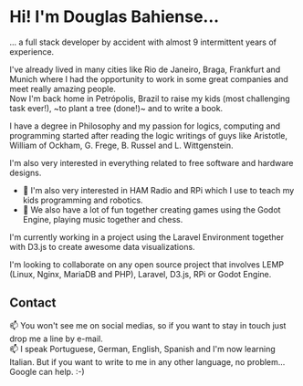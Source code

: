 # Hi! I'm Douglas Bahiense...
... a full stack developer by accident with almost 9 intermittent years of experience.  

I've already lived in many cities like Rio de Janeiro, Braga, Frankfurt and Munich where I had the opportunity to work in some great companies and meet really amazing people.  
Now I'm back home in Petrópolis, Brazil to raise my kids (most challenging task ever!), ~to plant a tree (done!)~ and to write a book.  

I have a degree in Philosophy and my passion for logics, computing and programming started after reading the logic writings of guys like Aristotle, William of Ockham, G. Frege, B. Russel and L. Wittgenstein.  

I'm also very interested in everything related to free software and hardware designs.
- 👀 I'm also very interested in HAM Radio and RPi which I use to teach my kids programming and robotics.
- 🌱 We also have a lot of fun together creating games using the Godot Engine, playing music together and chess.

I'm currently working in a project using the Laravel Environment together with D3.js to create awesome data visualizations.  

I'm looking to collaborate on any open source project that involves LEMP (Linux, Nginx, MariaDB and PHP), Laravel, D3.js, RPi or Godot Engine.

## Contact
📫 You won't see me on social medias, so if you want to stay in touch just drop me a line by e-mail.  
📫 I speak Portuguese, German, English, Spanish and I'm now learning Italian. But if you want to write to me in any other language, no problem... Google can help. :-)
